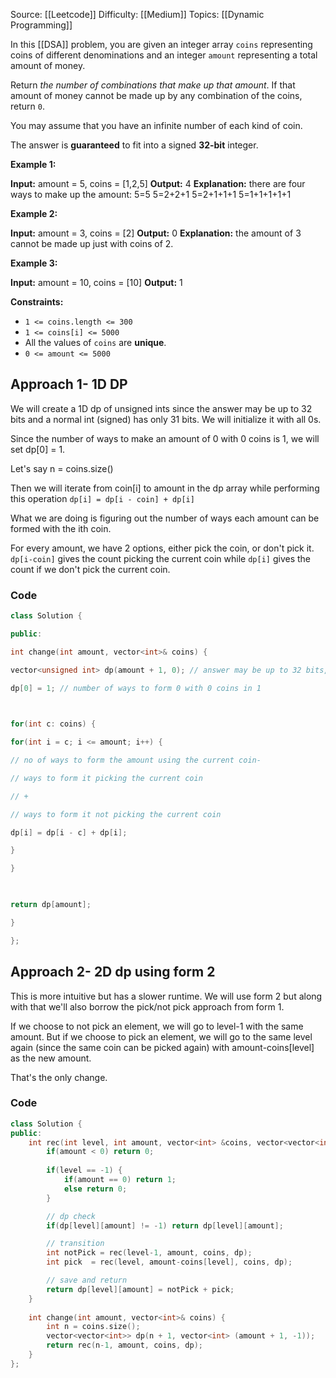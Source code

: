 Source: [[Leetcode]]
Difficulty: [[Medium]]
Topics: [[Dynamic Programming]]

In this [[DSA]] problem, you are given an integer array `coins` representing coins of different denominations and an integer `amount` representing a total amount of money.

Return _the number of combinations that make up that amount_. If that amount of money cannot be made up by any combination of the coins, return `0`.

You may assume that you have an infinite number of each kind of coin.

The answer is **guaranteed** to fit into a signed **32-bit** integer.

**Example 1:**

**Input:** amount = 5, coins = [1,2,5]
**Output:** 4
**Explanation:** there are four ways to make up the amount:
5=5
5=2+2+1
5=2+1+1+1
5=1+1+1+1+1

**Example 2:**

**Input:** amount = 3, coins = [2]
**Output:** 0
**Explanation:** the amount of 3 cannot be made up just with coins of 2.

**Example 3:**

**Input:** amount = 10, coins = [10]
**Output:** 1

**Constraints:**

- `1 <= coins.length <= 300`
- `1 <= coins[i] <= 5000`
- All the values of `coins` are **unique**.
- `0 <= amount <= 5000`

## Approach 1- 1D DP 
We will create a 1D dp of unsigned ints since the answer may be up to 32 bits and a normal int (signed) has only 31 bits. We will initialize it with all 0s.

Since the number of ways to make an amount of 0 with 0 coins is 1, we will set dp[0] = 1.

Let's say n = coins.size()

Then we will iterate from coin[i] to amount in the dp array while performing this operation
`dp[i] = dp[i - coin] + dp[i]`

What we are doing is figuring out the number of ways each amount can be formed with the ith coin.

For every amount, we have 2 options, either pick the coin, or don't pick it.
`dp[i-coin]` gives the count picking the current coin while `dp[i]` gives the count if we don't pick the current coin.

### Code 
``` cpp
class Solution {

public:

int change(int amount, vector<int>& coins) {

vector<unsigned int> dp(amount + 1, 0); // answer may be up to 32 bits, so we need an unsigned int

dp[0] = 1; // number of ways to form 0 with 0 coins in 1

  

for(int c: coins) {

for(int i = c; i <= amount; i++) {

// no of ways to form the amount using the current coin-

// ways to form it picking the current coin

// +

// ways to form it not picking the current coin

dp[i] = dp[i - c] + dp[i];

}

}

  

return dp[amount];

}

};
```

## Approach 2- 2D dp using form 2
This is more intuitive but has a slower runtime. 
We will use form 2 but along with that we'll also borrow the pick/not pick approach from form 1.

If we choose to not pick an element, we will go to level-1 with the same amount.
But  if we choose to pick an element, we will go to the same level again (since the same coin can be picked again) with amount-coins[level] as the new amount.

That's the only change.

### Code 
```cpp
class Solution {
public:
    int rec(int level, int amount, vector<int> &coins, vector<vector<int>> &dp) {
        if(amount < 0) return 0;
        
        if(level == -1) {
            if(amount == 0) return 1;
            else return 0;
        }

        // dp check
        if(dp[level][amount] != -1) return dp[level][amount];

        // transition
        int notPick = rec(level-1, amount, coins, dp);
        int pick  = rec(level, amount-coins[level], coins, dp);

        // save and return
        return dp[level][amount] = notPick + pick;
    }
    
    int change(int amount, vector<int>& coins) {
        int n = coins.size();
        vector<vector<int>> dp(n + 1, vector<int> (amount + 1, -1));
        return rec(n-1, amount, coins, dp);
    }
};
```